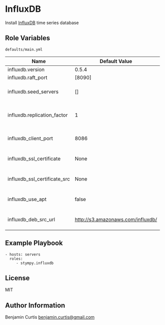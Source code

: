 InfluxDB
========

Install [InfluxDB](http://influxdb.org/) time series database

Role Variables
--------------

`defaults/main.yml`

| Name                        | Default Value | Description                                                      |
|-----------------------------|---------------|------------------------------------------------------------------|
| influxdb.version            | 0.5.4         | Version to install                                               |
| influxdb.raft_port          | [8090]        | Port used for raft                                               |
| influxdb.seed_servers       | []            | List of host:port to use as cluster seed servers                 |
| influxdb.replication_factor | 1             | How many servers in the cluster should have a copy of each shard |
| influxdb_client_port        | 8086          | The port for influxdb client connections                         |
| influxdb_ssl_certificate    | None          | If defined the influxdb_client_port will be set to SSL           |
| influxdb_ssl_certificate_src| None          | If defined the file at this location wil be copied to the host   |
| influxdb_use_apt            | false         | If true apt will be used to install influxdb                     |
| influxdb_deb_src_url        | http://s3.amazonaws.com/influxdb/ | If not using apt the url base to pull the deb from |

Example Playbook
-------------------------

    - hosts: servers
      roles:
         - stympy.influxdb

License
-------

MIT

Author Information
------------------

Benjamin Curtis <benjamin.curtis@gmail.com>
